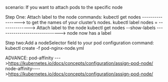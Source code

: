 scenario: If you want to attach pods to the specific node

Step One: Attach label to the node
commands:
kubectl get nodes  ----------------->      to get the names of your cluster’s nodes.
kubectl label nodes <node-name> <label-key>=<label-value> --------------> Attach label to the node
kubectl get nodes --show-labels       ------------------------------> node now has a label

Step two:Add a nodeSelector field to your pod configuration
command: kubectl create -f pod-nginx-node.yml

ADVANCE:
pod-affinity --->https://kubernetes.io/docs/concepts/configuration/assign-pod-node/
node-affinity---->https://kubernetes.io/docs/concepts/configuration/assign-pod-node/
